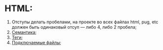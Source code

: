 # HTML:
  1. Отступы делать пробелами, на проекте во всех файлах html, pug, etc должен быть одинаковый отсуп — либо 4, либо 2 пробела;
  2. [Семантика](./semantic.md);
  3. [Теги](./tags.md);
  4. [Подключаемые файлы](./includeFiles.md);
